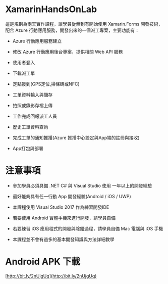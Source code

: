 # XamarinHandsOnLab

這是規劃為兩天實作課程，讓學員從無到有開始使用 Xamarin.Forms 開發技術，配合 Azure 行動應用服務，開發出來的一個派工專案，主要功能有：

* Azure 行動應用服務建立

* 修改 Azure 行動應用後台專案，提供相關 Web API 服務

* 使用者登入

* 下載派工單

* 定點簽到(GPS定位,掃條碼或NFC)

* 工單資料輸入與儲存

* 拍照或錄影存檔上傳

* 工作完成回報派工人員

* 歷史工單資料查詢

* 完成工單的通知推播(Azure 推播中心設定與App端的註冊與接收)

* App打包與部署

# 注意事項

* 參加學員必須具備 .NET C# 與 Visual Studio 使用 一年以上的開發經驗

* 最好能夠具有任一行動 App 開發經驗(Android / iOS / UWP)

* 本課程使用 Visual Studio 2017 作為練習開發IDE

* 若要使用 Android 實體手機來進行開發，請學員自備

* 若要練習 iOS 應用程式的開發與除錯過程，請學員自備 Mac 電腦與 iOS 手機

* 本課程並不會有過多的基本開發知識與方法詳細教學

# Android APK 下載

[http://bit.ly/2nUjgUq](http://bit.ly/2nUjgUq)
